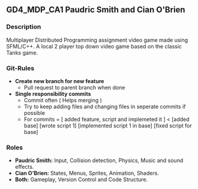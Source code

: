 ## GD4_MDP_CA1 Paudric Smith and Cian O'Brien

### Description
Multiplayer Distributed Programming assignment video game made using SFML/C++.
A local 2 player top down video game based on the classic Tanks game.

### Git-Rules
- **Create new branch for new feature**
	- Pull request to parent branch when done
- **Single responsibility commits**
	- Commit often ( Helps merging )
	- Try to keep adding files and changing files in seperate commits if possible
	- For commits = [ added feature, script and implemeted it ] < [added base] [wrote script 1] [implemented script 1 in base] [fixed script for base]
### Roles
- **Paudric Smith:** Input, Collision detection, Physics, Music and sound effects.
- **Cian O’Brien:** States, Menus, Sprites, Animation, Shaders.
- **Both:** Gameplay, Version Control and Code Structure.
